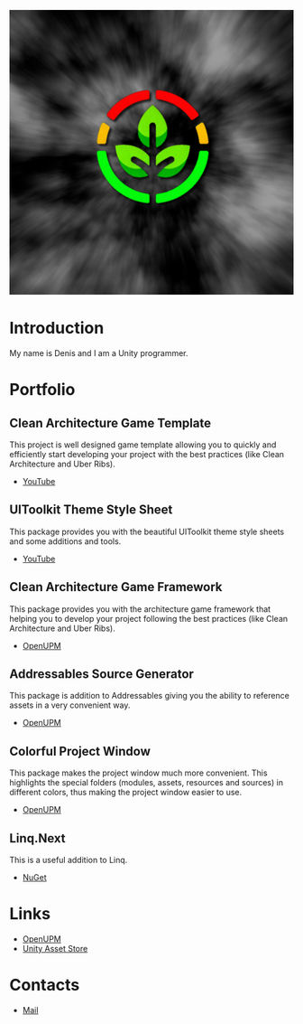 ![Logo](https://github.com/Denis535/denis535.github.io/blob/c963ebdd24dcfafb91f7ed3e25c8ac9dab49b89d/Icon.png)

# Introduction
My name is Denis and I am a Unity programmer.

# Portfolio
## Clean Architecture Game Template
This project is well designed game template allowing you to quickly and efficiently start developing your project with the best practices (like Clean Architecture and Uber Ribs).
- [YouTube](https://youtu.be/lva7KKOQ71k)

## UIToolkit Theme Style Sheet
This package provides you with the beautiful UIToolkit theme style sheets and some additions and tools.
- [YouTube](https://youtu.be/ZFo88k0nEEY)

## Clean Architecture Game Framework
This package provides you with the architecture game framework that helping you to develop your project following the best practices (like Clean Architecture and Uber Ribs).
- [OpenUPM](https://openupm.com/packages/com.denis535.clean-architecture-game-framework/)

## Addressables Source Generator
This package is addition to Addressables giving you the ability to reference assets in a very convenient way.
- [OpenUPM](https://openupm.com/packages/com.denis535.addressables-source-generator/)

## Colorful Project Window
This package makes the project window much more convenient. This highlights the special folders (modules, assets, resources and sources) in different colors, thus making the project window easier to use.
- [OpenUPM](https://openupm.com/packages/com.denis535.colorful-project-window/)

## Linq.Next
This is a useful addition to Linq.
- [NuGet](https://www.nuget.org/packages/linq.next)

# Links
- [OpenUPM](https://openupm.com/packages/?sort=downloads&q=denis535)
- [Unity Asset Store](https://assetstore.unity.com/publishers/90787)

# Contacts
- [Mail](mailto:den.red.fish@gmail.com)
